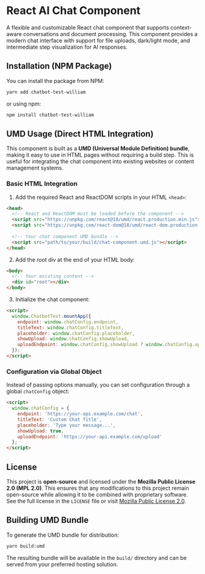 # React AI Chat Component

A flexible and customizable React chat component that supports context-aware conversations and document processing. This component provides a modern chat interface with support for file uploads, dark/light mode, and intermediate step visualization for AI responses.

## Installation (NPM Package)

You can install the package from NPM:

```bash
yarn add chatbot-test-william
```

or using npm:

```bash
npm install chatbot-test-william
```

## UMD Usage (Direct HTML Integration)

This component is built as a **UMD (Universal Module Definition) bundle**, making it easy to use in HTML pages without requiring a build step. This is useful for integrating the chat component into existing websites or content management systems.

### Basic HTML Integration

1. Add the required React and ReactDOM scripts in your HTML `<head>`:

```html
<head>
  <!-- React and ReactDOM must be loaded before the component -->
  <script src="https://unpkg.com/react@18/umd/react.production.min.js"></script>
  <script src="https://unpkg.com/react-dom@18/umd/react-dom.production.min.js"></script>
  
  <!-- Your chat component UMD bundle -->
  <script src="path/to/your/build/chat-component.umd.js"></script>
</head>
```

2. Add the root div at the end of your HTML body:

```html
<body>
  <!-- Your existing content -->
  <div id="root"></div>
</body>
```

3. Initialize the chat component:

```html
<script>
  window.ChatbotTest.mountApp({
    endpoint: window.chatConfig.endpoint,
    titleText: window.chatConfig.titleText,
    placeholder: window.chatConfig.placeholder,
    showUpload: window.chatConfig.showUpload,
    uploadEndpoint: window.chatConfig.showUpload ? window.chatConfig.uploadEndpoint : undefined
  });
</script>
```

### Configuration via Global Object

Instead of passing options manually, you can set configuration through a global `chatConfig` object:

```html
<script>
  window.chatConfig = {
    endpoint: 'https://your-api.example.com/chat',
    titleText: 'Custom Chat Title',
    placeholder: 'Type your message...',
    showUpload: true,
    uploadEndpoint: 'https://your-api.example.com/upload'
  };
</script>
```

## License

This project is **open-source** and licensed under the **Mozilla Public License 2.0 (MPL 2.0)**. This ensures that any modifications to this project remain open-source while allowing it to be combined with proprietary software. See the full license in the `LICENSE` file or visit [Mozilla Public License 2.0](https://www.mozilla.org/en-US/MPL/2.0/).

## Building UMD Bundle

To generate the UMD bundle for distribution:

```bash
yarn build:umd
```

The resulting bundle will be available in the `build/` directory and can be served from your preferred hosting solution.